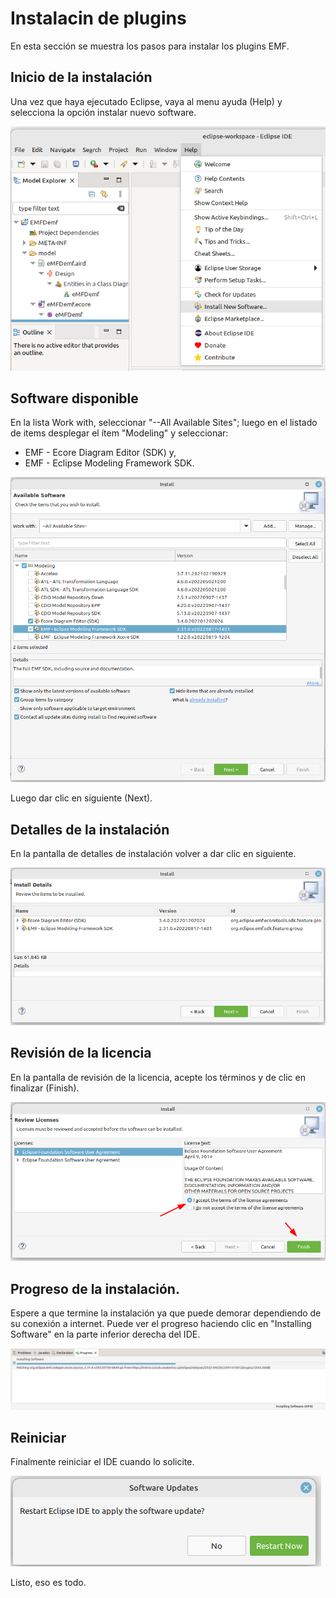 # Instalacin de plugins

En esta sección se muestra los pasos para instalar los plugins EMF.

## Inicio de la instalación

Una vez que haya ejecutado Eclipse, vaya al menu ayuda (Help) y selecciona la opción instalar nuevo software.

![Paso 1](img/plugins/01.png)

## Software disponible

En la lista Work with, seleccionar "--All Available Sites"; luego en el listado de items desplegar el ítem "Modeling" y seleccionar:
- EMF - Ecore Diagram Editor (SDK) y,
- EMF - Eclipse Modeling Framework SDK.

![Paso 2](img/plugins/02.png)

Luego dar clic en siguiente (Next).

## Detalles de la instalación

En la pantalla de detalles de instalación volver a dar clic en siguiente.

![Paso 3](img/plugins/03.png)

## Revisión de la licencia

En la pantalla de revisión de la licencia, acepte los términos y de clic en finalizar (Finish).

![Paso 3](img/plugins/04.png)

## Progreso de la instalación.

Espere a que termine la instalación ya que puede demorar dependiendo de su conexión a internet. Puede ver el progreso haciendo clic en "Installing Software" en la parte inferior derecha del IDE.

![Paso 3](img/plugins/05.png)

## Reiniciar

Finalmente reiniciar el IDE cuando lo solicite.

![Paso 3](img/plugins/06.png)

Listo, eso es todo.
